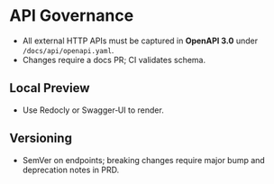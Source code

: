 # API Governance
- All external HTTP APIs must be captured in **OpenAPI 3.0** under `/docs/api/openapi.yaml`.
- Changes require a docs PR; CI validates schema.

## Local Preview
- Use Redocly or Swagger‑UI to render.

## Versioning
- SemVer on endpoints; breaking changes require major bump and deprecation notes in PRD.
